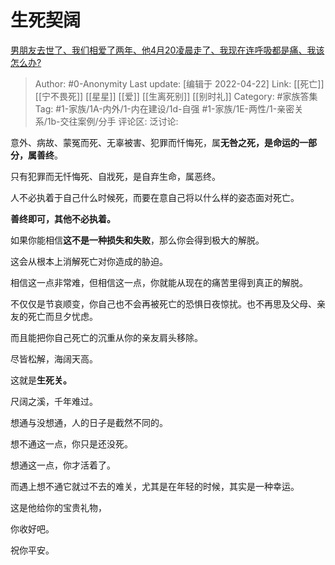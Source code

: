 # 生死契阔
[男朋友去世了、我们相爱了两年、他4月20凌晨走了、我现在连呼吸都是痛、我该怎么办?](https://www.zhihu.com/question/529423798/answer/2452174568)

> Author: #0-Anonymity
> Last update: [编辑于 2022-04-22]
> Link: [[死亡]] [[宁不畏死]] [[星星]] [[爱]] [[生离死别]] [[别时礼]]
> Category: #家族答集
> Tag: #1-家族/1A-内外/1-内在建设/1d-自强 #1-家族/1E-两性/1-亲密关系/1b-交往案例/分手
> 评论区:
> 泛讨论:

意外、病故、蒙冤而死、无辜被害、犯罪而忏悔死，属**无咎之死，是命运的一部分，属善终**。

只有犯罪而无忏悔死、自戕死，是自弃生命，属恶终。

人不必执着于自己什么时候死，而要在意自己将以什么样的姿态面对死亡。

**善终即可，其他不必执着。**

如果你能相信**这不是一种损失和失败**，那么你会得到极大的解脱。

这会从根本上消解死亡对你造成的胁迫。

相信这一点非常难，但相信这一点，你就能从现在的痛苦里得到真正的解脱。

不仅仅是节哀顺变，你自己也不会再被死亡的恐惧日夜惊扰。也不再思及父母、亲友的死亡而旦夕忧虑。

而且能把你自己死亡的沉重从你的亲友肩头移除。

尽皆松解，海阔天高。

这就是**生死关。**

尺阔之溪，千年难过。

想通与没想通，人的日子是截然不同的。

想不通这一点，你只是还没死。

想通这一点，你才活着了。

而遇上想不通它就过不去的难关，尤其是在年轻的时候，其实是一种幸运。

这是他给你的宝贵礼物，

你收好吧。

祝你平安。
